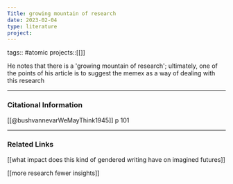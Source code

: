 ```yaml
---
Title: growing mountain of research
date: 2023-02-04
type: literature
project:
---
```

tags:: #atomic
projects::[[]]

He notes that there is a 'growing mountain of research'; ultimately, one of the points of his article is to suggest the memex as a way of dealing with this research

---
### Citational Information

[[@bushvannevarWeMayThink1945]] p 101

---

### Related Links

[[what impact does this kind of gendered writing have on imagined futures]]

[[more research fewer insights]]